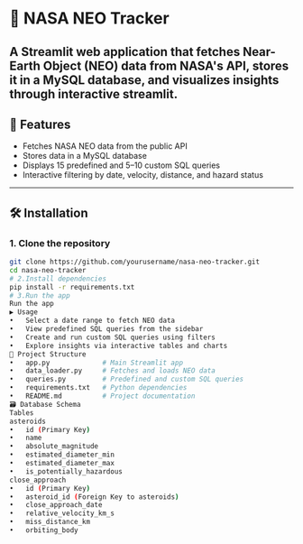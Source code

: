 # 🚀 NASA NEO Tracker

A Streamlit web application that fetches Near-Earth Object (NEO) data from NASA's API, stores it in a MySQL database, and visualizes insights through interactive streamlit.
---
## 🌟 Features

- Fetches NASA NEO data from the public API  
- Stores data in a MySQL database  
- Displays 15 predefined and 5–10 custom SQL queries  
- Interactive filtering by date, velocity, distance, and hazard status
---

## 🛠️ Installation
### 1. Clone the repository

```bash
git clone https://github.com/yourusername/nasa-neo-tracker.git
cd nasa-neo-tracker
# 2.Install dependencies
pip install -r requirements.txt
# 3.Run the app
Run the app
▶️ Usage
•	Select a date range to fetch NEO data
•	View predefined SQL queries from the sidebar
•	Create and run custom SQL queries using filters
•	Explore insights via interactive tables and charts
📁 Project Structure
•	app.py             # Main Streamlit app
•	data_loader.py     # Fetches and loads NEO data
•	queries.py         # Predefined and custom SQL queries
•	requirements.txt   # Python dependencies
•	README.md          # Project documentation
🗃️ Database Schema
Tables
asteroids
•	id (Primary Key)
•	name
•	absolute_magnitude
•	estimated_diameter_min
•	estimated_diameter_max
•	is_potentially_hazardous
close_approach
•	id (Primary Key)
•	asteroid_id (Foreign Key to asteroids)
•	close_approach_date
•	relative_velocity_km_s
•	miss_distance_km
•	orbiting_body

